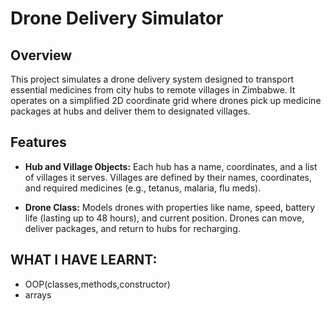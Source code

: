 # Drone Delivery Simulator

## Overview

This project simulates a drone delivery system designed to transport essential medicines from city hubs to remote villages in Zimbabwe. It operates on a simplified 2D coordinate grid where drones pick up medicine packages at hubs and deliver them to designated villages.

## Features

* **Hub and Village Objects:**
  Each hub has a name, coordinates, and a list of villages it serves. Villages are defined by their names, coordinates, and required medicines (e.g., tetanus, malaria, flu meds).

* **Drone Class:**
  Models drones with properties like name, speed, battery life (lasting up to 48 hours), and current position. Drones can move, deliver packages, and return to hubs for recharging.

## WHAT I HAVE LEARNT:
* OOP(classes,methods,constructor)
* arrays
